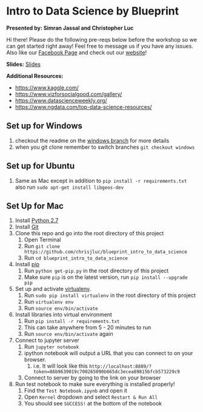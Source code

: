 # Intro to Data Science by Blueprint

**Presented by: Simran Jassal and Christopher Luc**

Hi there! Please do the following pre-reqs below before the workshop so we can get started right away! Feel free to message us if you have any issues. Also like our [Facebook Page](https://www.facebook.com/uwblueprint/) and check out our [website](https://www.uwblueprint.org/)!

**Slides:** [Slides](https://docs.google.com/presentation/d/107yW8xMquL8f3Ow0zOved-1hTC0X5_RcmGP4R9iBti0/edit#slide=id.p)

**Additional Resources:** 
- https://www.kaggle.com/
- https://www.vizforsocialgood.com/gallery/
- https://www.datascienceweekly.org/
- https://www.ngdata.com/top-data-science-resources/


## Set up for Windows

1. checkout the readme on the [windows branch](https://github.com/uwblueprint/blueprint_intro_to_data_science/tree/windows#set-up-for-windows) for more details
1. when you git clone remember to switch branches `git checkout windows`

## Set up for Ubuntu

1. Same as Mac except in addition to `pip install -r requirements.txt` also run `sudo apt-get install libgeos-dev`

## Set Up for Mac

1. Install [Python 2.7](https://www.python.org/downloads/)
1. Install [Git](https://git-scm.com/book/en/v2/Getting-Started-Installing-Git)
1. Clone this repo and go into the root directory of this project
    1. Open Terminal
    1. Run `git clone https://github.com/chrisjluc/blueprint_intro_to_data_science`
    1. Run `cd blueprint_intro_to_data_science`
1. Install [pip](https://pip.pypa.io/en/stable/installing/)
    1. Run `python get-pip.py` in the root directory of this project
    1. Make sure `pip` is on the latest version, run `pip install --upgrade pip`
1. Set up and activate [virtualenv](https://virtualenv.pypa.io/en/stable/installation/).
    1. Run `sudo pip install virtualenv` in the root directory of this project
    1. Run `virtualenv env`
    1. Run `source env/bin/activate`
1. Install libraries into virtual environment
    1. Run `pip install -r requirements.txt`
    1. This can take anywhere from 5 - 20 minutes to run
    1. Run `source env/bin/activate` again
1. Connect to jupyter server
    1. Run `jupyter notebook`
    1. ipython notebook will output a URL that you can connect to on your browser.
        1. i.e. It will look like this `http://localhost:8889/?token=86b9639019c700265090b665dc3ecea89815bfcb573229c9`
    1. Connect to server by going to the link on your browser
1. Run test notebook to make sure everything is installed properly!
    1. Find the `Test Notebook.ipynb` and open it
    1. Open `Kernel` dropdown and select `Restart & Run All`
    1. You should see `SUCCESS!` at the bottom of the notebook

